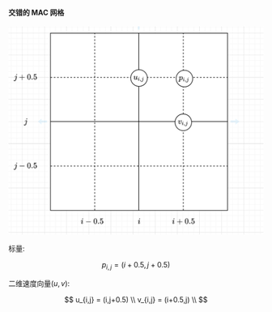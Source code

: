 #### 交错的 MAC 网格

![alt](./img/001.png)

标量:

$$
p_{i,j} = (i + 0.5, j + 0.5)
$$

二维速度向量$(u,v)$:

$$
u_{i,j} = (i,j+0.5) \\
v_{i,j} = (i+0.5,j) \\
$$
